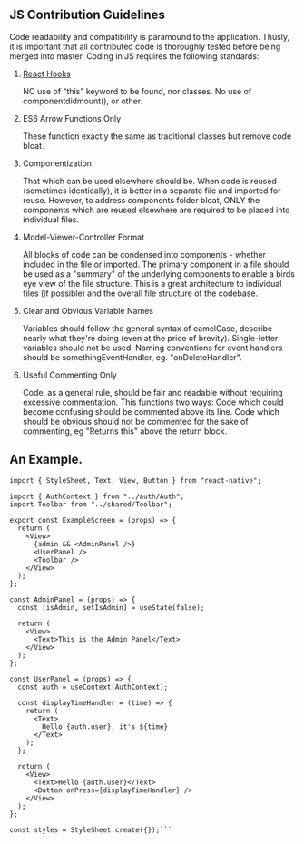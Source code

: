 ## JS Contribution Guidelines

Code readability and compatibility is paramound to the application. Thusly, it is important that all contributed code is thoroughly tested before being merged into master. Coding in JS requires the following standards:

1. [React Hooks](https://reactjs.org/docs/hooks-intro.html)

   NO use of "this" keyword to be found, nor classes. No use of componentdidmount(), or other.

2. ES6 Arrow Functions Only

   These function exactly the same as traditional classes but remove code bloat.

3. Componentization

   That which can be used elsewhere should be. When code is reused (sometimes identically), it is better in a separate file and imported for reuse.
   However, to address components folder bloat, ONLY the components which are reused elsewhere are required to be placed into individual files.

4. Model-Viewer-Controller Format

   All blocks of code can be condensed into components - whether included in the file or imported. The primary component in a file should be used as a "summary" of the underlying components to enable a birds eye view of the file structure. This is a great architecture to individual files (if possible) and the overall file structure of the codebase.

5. Clear and Obvious Variable Names

   Variables should follow the general syntax of camelCase, describe nearly what they're doing (even at the price of brevity). Single-letter variables should not be used. Naming conventions for event handlers should be somethingEventHandler, eg. "onDeleteHandler".

6. Useful Commenting Only

   Code, as a general rule, should be fair and readable without requiring excessive commentation. This functions two ways: Code which could become confusing should be commented above its line. Code which should be obvious should not be commented for the sake of commenting, eg "Returns this" above the return block.

## An Example.

````import React, { useState, useContext } from "react";
import { StyleSheet, Text, View, Button } from "react-native";

import { AuthContext } from "../auth/Auth";
import Toolbar from "../shared/Toolbar";

export const ExampleScreen = (props) => {
  return (
    <View>
      {admin && <AdminPanel />}
      <UserPanel />
      <Toolbar />
    </View>
  );
};

const AdminPanel = (props) => {
  const [isAdmin, setIsAdmin] = useState(false);

  return (
    <View>
      <Text>This is the Admin Panel</Text>
    </View>
  );
};

const UserPanel = (props) => {
  const auth = useContext(AuthContext);

  const displayTimeHandler = (time) => {
    return (
      <Text>
        Hello {auth.user}, it's ${time}
      </Text>
    );
  };

  return (
    <View>
      <Text>Hello {auth.user}</Text>
      <Button onPress={displayTimeHandler} />
    </View>
  );
};

const styles = StyleSheet.create({});```
````
